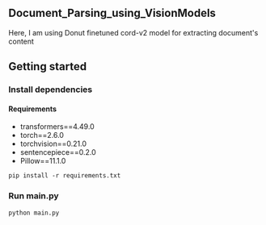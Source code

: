 ## Document_Parsing_using_VisionModels

Here, I am using Donut finetuned cord-v2 model for extracting document's content
## Getting started
### Install dependencies
#### Requirements
- transformers==4.49.0
- torch==2.6.0
- torchvision==0.21.0
- sentencepiece==0.2.0
- Pillow==11.1.0
```
pip install -r requirements.txt
```

### Run main.py 

```
python main.py
```